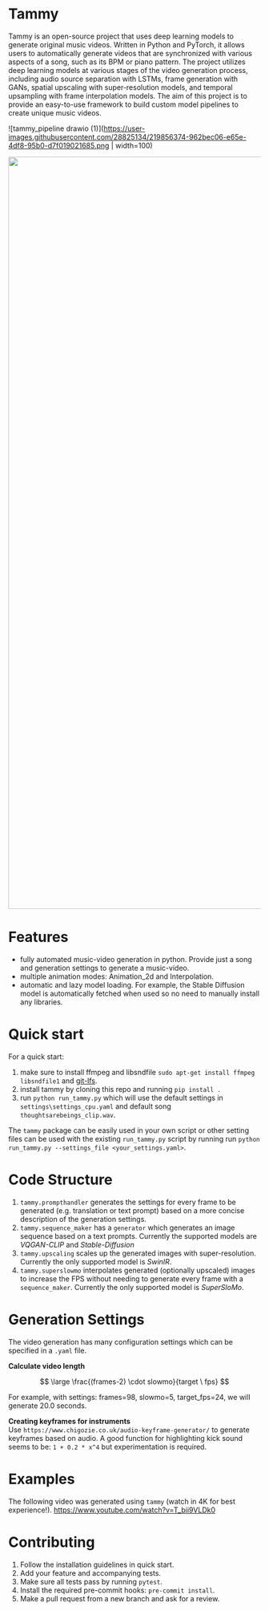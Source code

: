 # Tammy
Tammy is an open-source project that uses deep learning models to generate original music videos. Written in Python and PyTorch, it allows users to automatically generate videos that are synchronized with various aspects of a song, such as its BPM or piano pattern. The project utilizes deep learning models at various stages of the video generation process, including audio source separation with LSTMs, frame generation with GANs, spatial upscaling with super-resolution models, and temporal upsampling with frame interpolation models. The aim of this project is to provide an easy-to-use framework to build custom model pipelines to create unique music videos.

![tammy_pipeline drawio (1)](https://user-images.githubusercontent.com/28825134/219856374-962bec06-e65e-4df8-95b0-d7f019021685.png | width=100)


<img src="https://user-images.githubusercontent.com/28825134/219856539-7a2ca71d-5fb3-4038-8c82-40dff3cc2070.svg" width="1500">
                                                                                                
                                                                                                            
# Features
- fully automated music-video generation in python. Provide just a song and generation settings to generate a music-video.
- multiple animation modes: Animation_2d and Interpolation.
- automatic and lazy model loading. For example, the Stable Diffusion model is automatically fetched when used so no need to manually install any libraries.


# Quick start  
For a quick start:
1. make sure to install ffmpeg and libsndfile `sudo apt-get install ffmpeg libsndfile1` and [git-lfs](https://docs.github.com/en/repositories/working-with-files/managing-large-files/installing-git-large-file-storage).
2. install tammy by cloning this repo and running `pip install .`
3. run `python run_tammy.py` which will use the default settings in `settings\settings_cpu.yaml` and default song `thoughtsarebeings_clip.wav`.

The `tammy` package can be easily used in your own script or other setting files can be used with the existing `run_tammy.py` script by running run `python run_tammy.py --settings_file <your_settings.yaml>`.

# Code Structure
1. `tammy.prompthandler` generates the settings for every frame to be generated (e.g. translation or text prompt) based on a more concise description of the generation settings.
2. `tammy.sequence_maker` has a `generator` which generates an image sequence based on a text prompts. Currently the supported models are _VQGAN-CLIP_ and _Stable-Diffusion_
3. `tammy.upscaling` scales up the generated images with super-resolution. Currently the only supported model is _SwinIR_.
4. `tammy.superslowmo` interpolates generated (optionally upscaled) images to increase the FPS without needing to generate every frame with a `sequence_maker`. Currently the only supported model is _SuperSloMo_.

# Generation Settings
The video generation has many configuration settings which can be specified in a `.yaml` file.

**Calculate video length**

$$ \large  \frac{(frames-2) \cdot slowmo}{target \  fps}  $$

For example, with settings: frames=98, slowmo=5, target_fps=24, we will generate 20.0 seconds.

**Creating keyframes for instruments**  
Use `https://www.chigozie.co.uk/audio-keyframe-generator/` to generate keyframes based on audio. A good function for highlighting kick sound seems to be: `1 + 0.2 * x^4` but experimentation is required.

# Examples  
The following video was generated using `tammy` (watch in 4K for best experience!).
https://www.youtube.com/watch?v=T_bii9VLDk0

# Contributing
1. Follow the installation guidelines in quick start.
2. Add your feature and accompanying tests.
3. Make sure all tests pass by running `pytest`.
3. Install the required pre-commit hooks: `pre-commit install`.
4. Make a pull request from a new branch and ask for a review.
